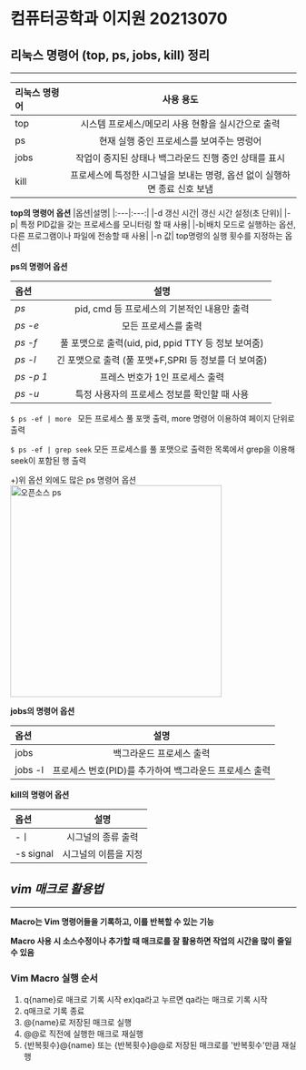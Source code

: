 # 컴퓨터공학과 이지원 20213070


## **리눅스 명령어 (top, ps, jobs, kill) 정리**
------------------------------------------------

|리눅스 명령어|사용 용도|
|:---|:---:|
|top|시스템 프로세스/메모리 사용 현황을 실시간으로 출력|
|ps|현재 실행 중인 프로세스를 보여주는 명렁어|
|jobs|작업이 중지된 상태나 백그라운드 진행 중인 상태를 표시|
|kill|프로세스에 특정한 시그널을 보내는 명령, 옵션 없이 실행하면 종료 신호 보냄|

**top의 명령어 옵션**
|옵션|설명|
|:---|:---:|
|-d 갱신 시간| 갱신 시간 설정(초 단위)|
|-p| 특정 PID값을 갖는 프로세스를 모니터링 할 때 사용|
|-b|배치 모드로 실행하는 옵션, 다른 프로그램이나 파일에 전송할 때 사용|
|-n 값| top명령의 실행 횟수를 지정하는 옵션|


**ps의 명령어 옵션**


|옵션|설명|
|:---|:---:|
|*ps*| pid, cmd 등 프로세스의 기본적인 내용만 출력|
|*ps -e*| 모든 프로세스를 출력|
|*ps -f* | 풀 포맷으로 출력(uid, pid, ppid TTY 등 정보 보여줌)|
|*ps -l* |긴 포맷으로 출력 (풀 포맷+F,SPRI 등 정보를 더 보여줌)|
|*ps -p 1* | 프레스 번호가 1인 프로세스 출력|
|*ps -u*| 특정 사용자의 프로세스 정보를 확인할 때 사용|


`$ ps -ef | more ` 모든 프로세스 풀 포맷 출력, more 명령어 이용하여 페이지 단위로 출력


`$ ps -ef | grep seek` 모든 프로세스를 풀 포맷으로 출력한 목록에서 grep을 이용해 seek이 포함된 행 출력


+)위 옵션 외에도 많은 ps 명령어 옵션
<img width="372" alt="오픈소스 ps" src="https://user-images.githubusercontent.com/106908310/172052270-642671aa-2b89-45a9-ac63-595c87ffc994.PNG">





**jobs의 명령어 옵션**

|옵션|설명|
|:---|:---:|
|jobs|백그라운드 프로세스 출력|
|jobs -l|프로세스 번호(PID)를 추가하여 백그라운드 프로세스 출력


**kill의 명령어 옵션**

|옵션|설명|
|:---|:---:|
|-ㅣ|시그널의 종류 출력|
|-s signal|시그널의 이름을 지정|


## ***vim 매크로 활용법***
-----------------------------------


**Macro는 Vim 명령어들을 기록하고, 이를 반복할 수 있는 기능**

**Macro 사용 시 소스수정이나 추가할 때 매크로를 잘 활용하면 작업의 시간을 많이 줄일 수 있음**

### **Vim Macro** 실행 순서

1) q{name}로 매크로 기록 시작 ex)qa라고 누르면 qa라는 매크로 기록 시작
2) q매크로 기록 종료
3) @{name}로 저장된 매크로 실행
4) @@로 직전에 실행한 매크로 재실행
5) {반복횟수}@{name} 또는 {반복횟수}@@로 저장된 매크로를 '반복횟수'만큼 재실행
